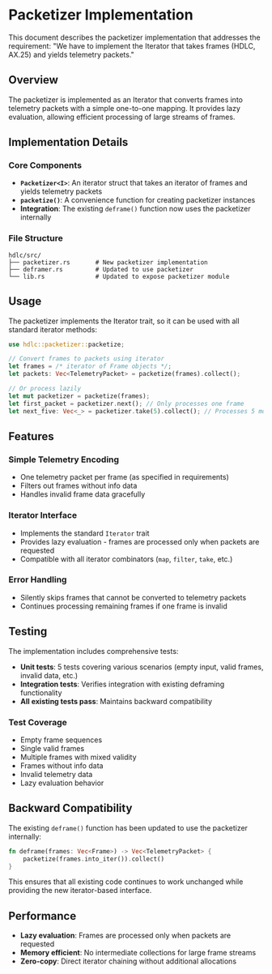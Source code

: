 # Packetizer Implementation

This document describes the packetizer implementation that addresses the requirement: "We have to implement the Iterator that takes frames (HDLC, AX.25) and yields telemetry packets."

## Overview

The packetizer is implemented as an Iterator that converts frames into telemetry packets with a simple one-to-one mapping. It provides lazy evaluation, allowing efficient processing of large streams of frames.

## Implementation Details

### Core Components

- **`Packetizer<I>`**: An iterator struct that takes an iterator of frames and yields telemetry packets
- **`packetize()`**: A convenience function for creating packetizer instances
- **Integration**: The existing `deframe()` function now uses the packetizer internally

### File Structure

```
hdlc/src/
├── packetizer.rs       # New packetizer implementation
├── deframer.rs         # Updated to use packetizer
└── lib.rs              # Updated to expose packetizer module
```

## Usage

The packetizer implements the Iterator trait, so it can be used with all standard iterator methods:

```rust
use hdlc::packetizer::packetize;

// Convert frames to packets using iterator
let frames = /* iterator of Frame objects */;
let packets: Vec<TelemetryPacket> = packetize(frames).collect();

// Or process lazily
let mut packetizer = packetize(frames);
let first_packet = packetizer.next(); // Only processes one frame
let next_five: Vec<_> = packetizer.take(5).collect(); // Processes 5 more frames
```

## Features

### Simple Telemetry Encoding
- One telemetry packet per frame (as specified in requirements)
- Filters out frames without info data
- Handles invalid frame data gracefully

### Iterator Interface
- Implements the standard `Iterator` trait
- Provides lazy evaluation - frames are processed only when packets are requested
- Compatible with all iterator combinators (`map`, `filter`, `take`, etc.)

### Error Handling
- Silently skips frames that cannot be converted to telemetry packets
- Continues processing remaining frames if one frame is invalid

## Testing

The implementation includes comprehensive tests:

- **Unit tests**: 5 tests covering various scenarios (empty input, valid frames, invalid data, etc.)
- **Integration tests**: Verifies integration with existing deframing functionality
- **All existing tests pass**: Maintains backward compatibility

### Test Coverage

- Empty frame sequences
- Single valid frames
- Multiple frames with mixed validity
- Frames without info data
- Invalid telemetry data
- Lazy evaluation behavior

## Backward Compatibility

The existing `deframe()` function has been updated to use the packetizer internally:

```rust
fn deframe(frames: Vec<Frame>) -> Vec<TelemetryPacket> {
    packetize(frames.into_iter()).collect()
}
```

This ensures that all existing code continues to work unchanged while providing the new iterator-based interface.

## Performance

- **Lazy evaluation**: Frames are processed only when packets are requested
- **Memory efficient**: No intermediate collections for large frame streams  
- **Zero-copy**: Direct iterator chaining without additional allocations